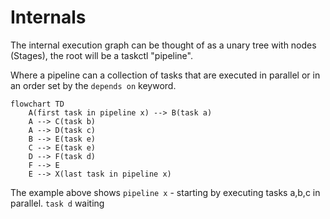 # Internals

The internal execution graph can be thought of as a unary tree with nodes (Stages), the root will be a taskctl "pipeline".

Where a pipeline can a collection of tasks that are executed in parallel or in an order set by the `depends on` keyword.


```mermaid
flowchart TD
    A(first task in pipeline x) --> B(task a)
    A --> C(task b)
    A --> D(task c)
    B --> E(task e)
    C --> E(task e)
    D --> F(task d)
    F --> E
    E --> X(last task in pipeline x)
```

The example above shows `pipeline x` - starting by executing tasks a,b,c in parallel. `task d` waiting